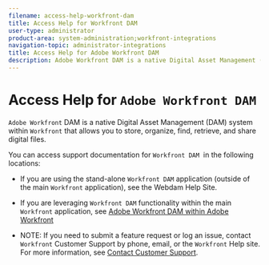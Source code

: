 ```yaml
---
filename: access-help-workfront-dam
title: Access Help for Workfront DAM
user-type: administrator
product-area: system-administration;workfront-integrations
navigation-topic: administrator-integrations
title: Access Help for Adobe Workfront DAM
description: Adobe Workfront DAM is a native Digital Asset Management (DAM) system within Workfront that allows you to store, organize, find, retrieve, and share digital files.
---
```


# Access Help for `Adobe Workfront DAM`

`Adobe Workfront` DAM is a native Digital Asset Management (DAM) system within `Workfront` that allows you&nbsp;to store, organize, find, retrieve, and share digital files.

You can access support documentation for `Workfront DAM`&nbsp; in the following locations:

* If you are using the stand-alone `Workfront DAM` application (outside of the main `Workfront` application),&nbsp;see the&nbsp;Webdam Help Site.

* If you are leveraging `Workfront DAM` functionality within the main `Workfront` application,&nbsp;see [Adobe Workfront DAM within Adobe Workfront](../../documents/workfront-dam-within-workfront/workfront-dam-in-workfrontt.md)

* NOTE: If you need to submit a feature request or log an issue, contact `Workfront` Customer Support by phone, email, or the `Workfront` Help site. For more information, see [Contact Customer Support](../../workfront-basics/tips-tricks-and-troubleshooting/contact-customer-support.md).

